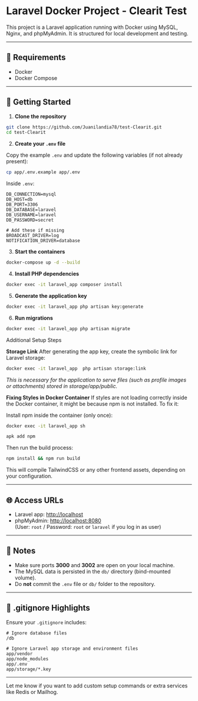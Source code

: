 # Laravel Docker Project - Clearit Test

This project is a Laravel application running with Docker using MySQL, Nginx, and phpMyAdmin. It is structured for local development and testing.

---

## 🐳 Requirements

- Docker
- Docker Compose

---

## 🚀 Getting Started

1. **Clone the repository**

```bash
git clone https://github.com/Juanilandia78/test-Clearit.git
cd test-Clearit
```

2. **Create your `.env` file**

Copy the example `.env` and update the following variables (if not already present):

```bash
cp app/.env.example app/.env
```

Inside `.env`:

```env
DB_CONNECTION=mysql
DB_HOST=db
DB_PORT=3306
DB_DATABASE=laravel
DB_USERNAME=laravel
DB_PASSWORD=secret

# Add these if missing
BROADCAST_DRIVER=log
NOTIFICATION_DRIVER=database
```

3. **Start the containers**

```bash
docker-compose up -d --build
```

4. **Install PHP dependencies**

```bash
docker exec -it laravel_app composer install
```

5. **Generate the application key**

```bash
docker exec -it laravel_app php artisan key:generate
```

6. **Run migrations**

```bash
docker exec -it laravel_app php artisan migrate
```

Additional Setup Steps

**Storage Link**
After generating the app key, create the symbolic link for Laravel storage:

```bash
docker exec -it laravel_app  php artisan storage:link
```
*This is necessary for the application to serve files (such as profile images or attachments) stored in storage/app/public.*


**Fixing Styles in Docker Container**
If styles are not loading correctly inside the Docker container, it might be because npm is not installed. To fix it:

Install npm inside the container (only once):

```bash
docker exec -it laravel_app sh
```

```bash
apk add npm
```
Then run the build process:

```bash
npm install && npm run build
```
This will compile TailwindCSS or any other frontend assets, depending on your configuration.


---

## 🌐 Access URLs

- Laravel app: [http://localhost](http://localhost:3000)
- phpMyAdmin: [http://localhost:8080](http://localhost:3002)  
  (User: `root` / Password: `root` or `laravel` if you log in as user)

---

## 📌 Notes

- Make sure ports **3000** and **3002** are open on your local machine.
- The MySQL data is persisted in the `db/` directory (bind-mounted volume).
- Do **not** commit the `.env` file or `db/` folder to the repository.

---

## 🛑 .gitignore Highlights

Ensure your `.gitignore` includes:

```gitignore
# Ignore database files
/db

# Ignore Laravel app storage and environment files
app/vendor
app/node_modules
app/.env
app/storage/*.key
```

---

Let me know if you want to add custom setup commands or extra services like Redis or Mailhog.
